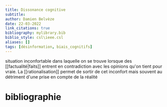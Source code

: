 ```yaml
---
title: Dissonance cognitive
subtitle:
author: Damien Belvèze
date: 22-03-2022
link_citations: true
bibliography: mylibrary.bib
biblio_style: csl\ieee.csl
aliases: []
tags: [désinformation, biais_cognitifs]
---
```



situation inconfortable dans laquelle on se trouve lorsque des [[factualité|faits]] entrent en contradiction avec les opinions qu'on tient pour vraie. La [[rationalisation]] permet de sortir de cet inconfort mais souvent au détriment d'une prise en compte de la réalité

# bibliographie